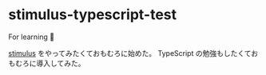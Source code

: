 # stimulus-typescript-test
For learning 👊

[stimulus](https://stimulusjs.org/) をやってみたくておもむろに始めた。
TypeScript の勉強もしたくておもむろに導入してみた。
